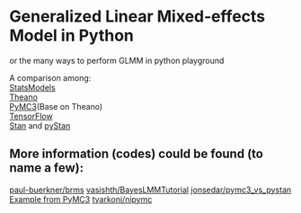 # Generalized Linear Mixed‐effects Model in Python

or the many ways to perform GLMM in python playground
  
A comparison among:  
[StatsModels](https://github.com/statsmodels/statsmodels)  
[Theano](https://github.com/Theano/Theano)  
[PyMC3](https://github.com/pymc-devs/pymc3)(Base on Theano)  
[TensorFlow](https://github.com/tensorflow/tensorflow)  
[Stan](https://github.com/stan-dev/stan) and [pyStan](https://github.com/stan-dev/pystan)  

## More information (codes) could be found (to name a few):  
[paul-buerkner/brms](https://github.com/paul-buerkner/brms)
[vasishth/BayesLMMTutorial](https://github.com/vasishth/BayesLMMTutorial)
[jonsedar/pymc3_vs_pystan](https://github.com/jonsedar/pymc3_vs_pystan)
[Example from PyMC3](http://pymc-devs.github.io/pymc3/notebooks/GLM-hierarchical.html)
[tyarkoni/nipymc](https://github.com/tyarkoni/nipymc)


